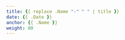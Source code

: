 ```yaml
---
title: {{ replace .Name "-" " " | title }}
date: {{ .Date }}
anchor: {{ .Name }}
weight: 00
---
```


